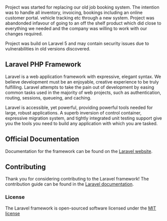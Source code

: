 Project was started for replacing our old job booking system. The intention was to handle all inventory, invoicing, bookings including an online customer portal. vehicle tracking etc through a new system.
Project was abandonded infavour of going to an off the shelf product which did close to everything we needed and the company was willing to work with our changes required.

Project was build on Laravel 5 and may contain security issues due to vulnerabilities in old versions discovered.

## Laravel PHP Framework
Laravel is a web application framework with expressive, elegant syntax. We believe development must be an enjoyable, creative experience to be truly fulfilling. Laravel attempts to take the pain out of development by easing common tasks used in the majority of web projects, such as authentication, routing, sessions, queueing, and caching.

Laravel is accessible, yet powerful, providing powerful tools needed for large, robust applications. A superb inversion of control container, expressive migration system, and tightly integrated unit testing support give you the tools you need to build any application with which you are tasked.

## Official Documentation

Documentation for the framework can be found on the [Laravel website](http://laravel.com/docs).

## Contributing

Thank you for considering contributing to the Laravel framework! The contribution guide can be found in the [Laravel documentation](http://laravel.com/docs/contributions).

### License

The Laravel framework is open-sourced software licensed under the [MIT license](http://opensource.org/licenses/MIT)
